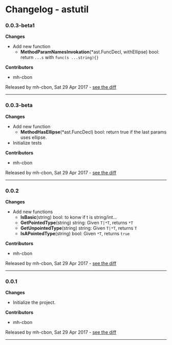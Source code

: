 # Changelog - astutil

### 0.0.3-beta1

__Changes__

- Add new function
  - __MethodParamNamesInvokation__(*ast.FuncDecl, withEllipse) bool: return `...s` with `func(s ...string){}`



__Contributors__

- mh-cbon

Released by mh-cbon, Sat 29 Apr 2017 -
[see the diff](https://github.com/mh-cbon/astutil/compare/0.0.3-beta...0.0.3-beta1#diff)
______________

### 0.0.3-beta

__Changes__

- Add new function
  - __MethodHasEllipse__(*ast.FuncDecl) bool: return true if the last params uses ellipse.
- Initialize tests

__Contributors__

- mh-cbon

Released by mh-cbon, Sat 29 Apr 2017 -
[see the diff](https://github.com/mh-cbon/astutil/compare/0.0.2...0.0.3-beta#diff)
______________

### 0.0.2

__Changes__

- Add new functions
  - __IsBasic__(string) bool: to konw if t is string/int...
  - __GetPointedType__(string) string: Given `T|*T`, returns `*T`
  - __GetUnpointedType__(string) string: Given `T|*T`, returns `T`
  - __IsAPointedType__(string) bool: Given `*T`, returns `true`







__Contributors__

- mh-cbon

Released by mh-cbon, Sat 29 Apr 2017 -
[see the diff](https://github.com/mh-cbon/astutil/compare/0.0.1...0.0.2#diff)
______________

### 0.0.1

__Changes__

- Initialize the project.

__Contributors__

- mh-cbon

Released by mh-cbon, Sat 29 Apr 2017 -
[see the diff](https://github.com/mh-cbon/astutil/compare/128ad89fb09c52948212c066b986977f43a2c8c1...0.0.1#diff)
______________


